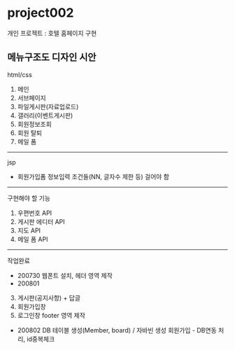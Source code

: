 # project002
개인 프로젝트 : 호텔 홈페이지 구현

메뉴구조도
디자인 시안 
-----------------------------------------
html/css 

1. 메인
2. 서브페이지 
4. 파일게시판(자료업로드)
5. 갤러리(이벤트게시판)
7. 회원정보조회
8. 회원 탈퇴
9. 메일 폼 

------------------------------------------
jsp
- 회원가입폼 정보입력 조건들(NN, 글자수 제한 등) 걸어야 함
 
------------------------------------------
구현해야 할 기능
1. 우편번호 API 
2. 게시판 에디터 API
3. 지도 API 
4. 메일 폼 API


-----------------------------------------------------------------------------------------------------------------------
작업완료

- 200730 웹폰트 설치, 헤더 영역 제작 
- 200801 
3. 게시판(공지사항) + 답글 
6. 회원가입창
10. 로그인창
footer 영역 제작

- 200802
DB 테이블 생성(Member, board) / 자바빈 생성
회원가입 - DB연동 처리, id중복체크 
 


